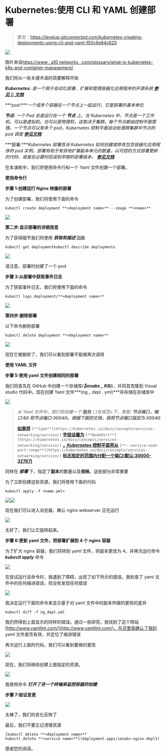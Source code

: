 # Kubernetes:使用 CLI 和 YAML 创建部署

> 原文：<https://levelup.gitconnected.com/kubernetes-creating-deployments-using-cli-and-yaml-f50c6e84c625>

![](img/1080d47ee6d657948b3716e6ec97fa73.png)

图片来自[https://www . a10 networks . com/glossary/what-is-kubernetes-k8s-and-container-management/](https://www.a10networks.com/glossary/what-is-kubernetes-k8s-and-container-management/)

我们将从一些关键术语的简要解释开始

***Kubernetes:*** *是一个用于自动化部署、扩展和管理容器化应用程序的开源系统* [***参见*** *D* ***文档***](https://kubernetes.io/)

***pod:****一个或多个容器在一个节点上一起运行。它是部署的基本单位*

***节点:*** *一个 Pod 总是运行在一个* ***节点*** *上。在 Kubernetes 中，节点是一个工作机，可以是虚拟机，也可以是物理机，这取决于集群。每个节点都由控制平面管理。一个节点可以有多个 pod，Kubernetes 控制平面自动处理跨集群中节点的 pod 调度* [***参见文档***](https://kubernetes.io/docs/tutorials/kubernetes-basics/explore/explore-intro/)

***部署:****Kubernetes 部署告诉 Kubernetes 如何创建或修改包含容器化应用程序的 pod 实例。部署有助于有效地扩展副本单元的数量，以可控的方式部署更新的代码，或者在必要时回滚到早期的部署版本。* [***参见文档***](https://www.vmware.com/topics/glossary/content/kubernetes-deployment.html)

在本演练中，我们将使用命令行和一个 Yaml 文件创建一个部署。

**使用命令行**

**步骤 1:创建运行 Nginx 映像的部署**

为了创建部署，我们将使用下面的命令

```
kubectl create deployment **<deployment name>** --image **<name>**
```

![](img/5e94a45865885865939c5afeaaaab030.png)

**第二步:显示部署的详细信息**

为了获得细节我们将使用 ***获取和描述*** 函数

```
kubectl get deploymentkubectl describe deployments
```

![](img/454c946a678b622ff0bdd25b5b317ffe.png)

请注意，部署时创建了一个 pod

**步骤 3:从部署中获取事件日志**

为了获取事件日志，我们将使用下面的命令

```
kubectl logs deployment/**<deployment name>**
```

![](img/17eea87ee91d82d8c7b72f98bd07c438.png)

**第四步:删除部署**

以下命令删除部署

```
kubectl delete deployment **<deployment name>**
```

![](img/9d1746c8ae60bbf20573bfe36777991c.png)

现在它被删除了，我们可以看到部署不能被再次调用

**使用 YAML 文件**

**步骤 5:使用 yaml 文件创建相同的部署**

我们将首先在 GitHub 中创建一个存储库(***【ienabs _ K8)***)，并将其克隆到 Visual studio 代码中。现在创建 Yaml 文件***(ng _ depl . yml)***并存储在存储库中

![](img/6920c69e9a064b8529b1be91f41e3e69.png)

> *从 Yaml 文件中，我们将创建一个* **服务** ( *)在规范>下，类型:* ***节点端口，端口:80 和节点端口:30040。根据下面的文档，我将节点端口指定为 30040***
> 
> [**如果将**](https://kubernetes.io/docs/concepts/services-networking/service/) `[**type**](https://kubernetes.io/docs/concepts/services-networking/service/)` [**字段设置为**](https://kubernetes.io/docs/concepts/services-networking/service/) `[**NodePort**](https://kubernetes.io/docs/concepts/services-networking/service/)` [**，Kubernetes 控制平面将从**](https://kubernetes.io/docs/concepts/services-networking/service/) `[**--service-node-port-range**](https://kubernetes.io/docs/concepts/services-networking/service/)` [**标志指定的范围内分配一个端口(默认:30000-32767)**](https://kubernetes.io/docs/concepts/services-networking/service/)

同样在 ***部署*** 下，指定了**副本**的数量以及**规格**。这些部分非常重要

为了立即创建这些资源，我们将使用下面的代码

```
kubectl apply -f <name.yml>
```

![](img/363aefb569cc3828e5dd1e54d19d14c8.png)![](img/2f80d6bf4d41b8837c16b5429047ad22.png)

现在我们可以进入浏览器，确认 nginx webserver 正在运行

![](img/8099b3b7ed5105425f76b64749e6379f.png)

太好了。我们让它旋转起来。

**步骤 6:更新 yaml 文件，将部署扩展到 4 个 nginx 容器**

为了扩大 nginx 容器，我们将转到 yaml 文件，将副本更改为 4，并再次运行命令 ***kubectl apply*** 命令

![](img/d190f9663a4e0d7dfd1147a41ec62ec3.png)

在尝试运行该命令时，我遇到了障碍，出现了如下所示的错误。我检查了 yaml 文件中的任何缩进错误，但没有发现任何错误

![](img/5b0fd97a1414871c946f41fa1d7aa6f5.png)

我决定运行下面的命令来显示基于对 yaml 文件中的副本所做的更改的差异

```
kubectl diff -f ng_depl.yml
```

我仍然得到上面显示的同样的错误。通过一些研究，我找到了这个网站[http://www.yamllint.com/](http://www.yamllint.com/)，在这里我确认了我的 yaml 文件是否有效，并定位了缩进错误

再次运行上面的代码，我们可以看到要做的更改

![](img/a5f4afe54d54e2b7dfc8d5758834f73d.png)

现在，我们将继续创建上面指定的资源。

![](img/883a168026865ba8b067629a5474fc64.png)

我使用命令 ***打开了另一个终端来监控容器的创建***

**步骤 7:验证变更**

![](img/a64f76294f400df0ea32c373b666dded.png)

太棒了，我们的变化反映了

最后，我们不要忘记清理资源

```
[kubectl delete **<deployment name>**
kubectl delete **<service name>**](deployment.apps/ienabs-nginx-depl3)
```

感谢您的阅读。